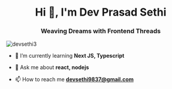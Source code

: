 <h1 align="center">Hi 👋, I'm Dev Prasad Sethi</h1>
<h3 align="center">Weaving Dreams with Frontend Threads</h3>

<p align="left"> <img src="https://komarev.com/ghpvc/?username=devsethi3&label=Profile%20views&color=0e75b6&style=flat" alt="devsethi3" /> </p>

- 🌱 I’m currently learning **Next JS, Typescript**

- 💬 Ask me about **react, nodejs**

- 📫 How to reach me **devsethi9837@gmail.com**
